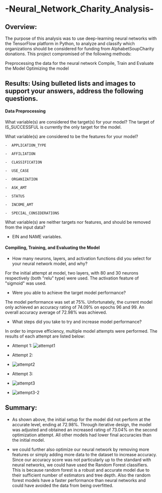 # -Neural_Network_Charity_Analysis-

## Overview: 
The purpose of this analysis was to use deep-learning neural networks with the TensorFlow platform in Python, to analyze and classify which organizations should be considered for funding from AlphabetSoupCharity donations. This project compromised of the following methods:

Preprocessing the data for the neural network
Compile, Train and Evaluate the Model
Optimizing the model

## Results: Using bulleted lists and images to support your answers, address the following questions.

#### Data Preprocessing
What variable(s) are considered the target(s) for your model?
The target of IS_SUCCESSFUL is currently the only target for the model.

What variable(s) are considered to be the features for your model?

    -  APPLICATION_TYPE
    
    -  AFFILIATION
    
    -  CLASSIFICATION
    
    -  USE_CASE
    
    -  ORGANIZATION
    
    -  ASK_AMT
    
    -  STATUS
    
    -  INCOME_AMT
    
    -  SPECIAL_CONSIDERATIONS
    

What variable(s) are neither targets nor features, and should be removed from the input data?
  -  EIN and NAME variables.


#### Compiling, Training, and Evaluating the Model
-  How many neurons, layers, and activation functions did you select for your neural network model, and why?

For the initial attempt at model, two layers, with 80 and 30 neurons respectively (both "relu" type) were used.  The activation feature of "sigmoid" was used. 

-  Were you able to achieve the target model performance?

The model performance was set at 75%.  Unfortunately, the current model only achieved an accuracy rating of 74.09% on epochs 96 and 99.  An overall accuracy average of 72.98% was achieved.

-  What steps did you take to try and increase model performance?

In order to improve efficiency, multiple model attempts were performed.  The results of each attempt are listed below:

  -  Attempt 1:
![attempt1](https://user-images.githubusercontent.com/108908214/205534095-f6074793-25cb-49d7-8b2c-b006e409e89e.png)


 -  Attempt 2:
 -  ![attempt2](https://user-images.githubusercontent.com/108908214/205534140-e03ce119-3871-4700-9083-4d432008ed0c.png)


-  Attempt 3:
-  ![attempt3](https://user-images.githubusercontent.com/108908214/205534159-e3011608-4710-45cc-9608-e4b8f5253e38.png)
-  ![attempt3-2](https://user-images.githubusercontent.com/108908214/205534182-03b023aa-e731-43c6-9b45-a4543e573a3c.png)




## Summary:

- As shown above, the initial setup for the model did not perform at the accurate level, ending at 72.98%.  Through iterative design, the model was adjusted and obtained an increased rating of 73.04% on the second optimization attempt.  All other models had lower final accuracies than the initial model. 

- we could further also optimize our neural network by removing more features or simply adding more data to the dataset to increase accuracy. Since our accuracy score was not particularly up to the standard with neural networks, we could have used the Random Forest classifiers. This is because random forest is a robust and accurate model due to their sufficient number of estimators and tree depth. Also the random forest models have a faster performance than neural networks and could have avoided the data from being overfitted.
